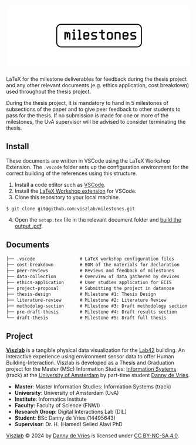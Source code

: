 # ![Milestones](docs/milestones_github_banner.png)

LaTeX for the milestone deliverables for feedback during the thesis project and any other relevant documents (e.g. ethics application, cost breakdown) used throughout the thesis project.

During the thesis project, it is mandatory to hand in 5 milestones of subsections of the paper and to give peer feedback to other students to pass for the thesis. If no submission is made for one or more of the milestones, the UvA supervisor will be advised to consider terminating the thesis.

## Install

These documents are written in VSCode using the LaTeX Workshop Extension. The `.vscode` folder sets up the configuration environment for the correct building of the references using this structure.

1) Install a code editor such as [VSCode](https://vscode.dev/).
2) Install the [LaTeX Workshop extension](https://github.com/James-Yu/LaTeX-Workshop) for VSCode.
3) Clone this repository to your local machine.

```zsh
$ git clone git@github.com:viszlab/milestones.git
```
4. Open the `setup.tex` file in the relevant document folder and [build the output .pdf](https://github.com/James-Yu/LaTeX-Workshop/wiki/Install#usage).


## Documents

```
├── .vscode                 # LaTeX workshop configuration files
├── cost-breakdown          # BOM of the materials for declaration
├── peer-reviews            # Reviews and feedback of milestones
├── data-collection         # Overview of data gathered by devices
├── ethics-application      # User studies application for ECIS
├── project-proposal        # Submitting the project in datanose
├── thesis-design           # Milestone #1: Thesis Design
├── literature-review       # Milestone #2: Literature Review
├── methodolog-section      # Milestone #3: Draft methodology section
├── pre-draft-thesis        # Milestone #4: Draft results section
└── draft-thesis            # Milestone #5: Draft full thesis
```

## Project
[**Viszlab**](https://wwww.viszlab.github.io) is a tangible physical data visualization for the [Lab42](https://lab42.uva.nl/) building. An interactive experience using environment sensor data to offer Human Building-Interaction. Viszlab is developed as a Thesis and Graduation project for the Master (MSc) Information Studies: [Information Systems](https://www.uva.nl/shared-content/programmas/en/masters/information-studies/information-studies.html) (track) at the [University of Amsterdam](https://www.uva.nl/en) by part-time student [Danny de Vries](https://www.dandevri.es/).

* **Master**: Master Information Studies: Information Systems (track)
* **University**: University of Amsterdam (UvA)
* **Institute**: Informatics Institute
* **Faculty**: Faculty of Science (FNWI)
* **Research Group**: Digital Interactions Lab (DIL)
* **Student**: BSc Danny de Vries (14495643)
* **Supervisor**: Dr. H. (Hamed) Seiied Alavi PhD

[Viszlab](https://www.viszlab.github.io) © 2024 by [Danny de Vries](https://wwww.github.com/dandevri) is licensed under [CC BY-NC-SA 4.0](http://creativecommons.org/licenses/by-nc-sa/4.0/?ref=chooser-v1). 